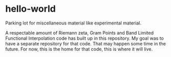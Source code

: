 # hello-world
Parking lot for miscellaneous material like experimental material.

A respectable amount of Riemann zeta, Gram Points and Band Limited Functional Interpolation 
code has built up in this repository. My goal was to have a separate repository for that code.
That may happen some time in the future.
For now, this is the home for that code, this is where it will live.
